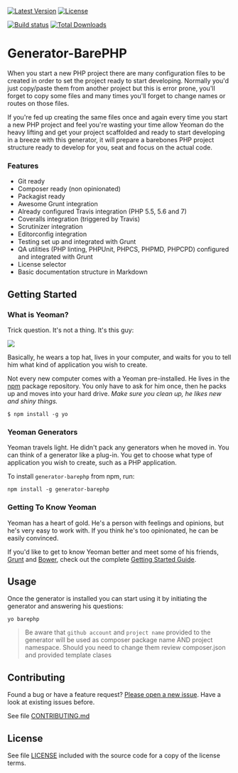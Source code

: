 [![Latest Version](https://img.shields.io/npm/v/generator-barephp.svg?style=flat-square)](https://npmjs.org/package/generator-barephp)
[![License](https://img.shields.io/github/license/juliangut/generator-barephp.svg?style=flat-square)](https://github.com/juliangut/generator-barephp/blob/master/LICENSE)

[![Build status](https://img.shields.io/travis/juliangut/generator-barephp.svg?style=flat-square)](https://travis-ci.org/juliangut/generator-barephp)
[![Total Downloads](https://img.shields.io/npm/dt/generator-barephp.svg?style=flat-square)](https://npmjs.org/package/generator-barephp)

# Generator-BarePHP

When you start a new PHP project there are many configuration files to be created in order to set the project ready to start developing. Normally you'd just copy/paste them from another project but this is error prone, you'll forget to copy some files and many times you'll forget to change names or routes on those files.

If you're fed up creating the same files once and again every time you start a new PHP project and feel you're wasting your time allow Yeoman do the heavy lifting and get your project scaffolded and ready to start developing in a breeze with this generator, it will prepare a barebones PHP project structure ready to develop for you, seat and focus on the actual code.

### Features

* Git ready
* Composer ready (non opinionated)
* Packagist ready
* Awesome Grunt integration
* Already configured Travis integration (PHP 5.5, 5.6 and 7)
* Coveralls integration (triggered by Travis)
* Scrutinizer integration
* Editorconfig integration
* Testing set up and integrated with Grunt
* QA utilities (PHP linting, PHPUnit, PHPCS, PHPMD, PHPCPD) configured and integrated with Grunt
* License selector
* Basic documentation structure in Markdown

## Getting Started

### What is Yeoman?

Trick question. It's not a thing. It's this guy:

![](http://i.imgur.com/JHaAlBJ.png)

Basically, he wears a top hat, lives in your computer, and waits for you to tell him what kind of application you wish to create.

Not every new computer comes with a Yeoman pre-installed. He lives in the [npm](https://npmjs.org) package repository. You only have to ask for him once, then he packs up and moves into your hard drive. *Make sure you clean up, he likes new and shiny things.*

```
$ npm install -g yo
```

### Yeoman Generators

Yeoman travels light. He didn't pack any generators when he moved in. You can think of a generator like a plug-in. You get to choose what type of application you wish to create, such as a PHP application.

To install `generator-barephp` from npm, run:

```
npm install -g generator-barephp
```

### Getting To Know Yeoman

Yeoman has a heart of gold. He's a person with feelings and opinions, but he's very easy to work with. If you think he's too opinionated, he can be easily convinced.

If you'd like to get to know Yeoman better and meet some of his friends, [Grunt](http://gruntjs.com) and [Bower](http://bower.io), check out the complete [Getting Started Guide](https://github.com/yeoman/yeoman/wiki/Getting-Started).

## Usage

Once the generator is installed you can start using it by initiating the generator and answering his questions:

```
yo barephp
```

> Be aware that `github account` and `project name` provided to the generator will be used as composer package name AND project namespace. Should you need to change them review composer.json and provided template clases

## Contributing

Found a bug or have a feature request? [Please open a new issue](https://github.com/juliangut/generator-barephp/issues). Have a look at existing issues before.

See file [CONTRIBUTING.md](https://github.com/juliangut/generator-barephp/blob/master/CONTRIBUTING.md)

## License

See file [LICENSE](https://github.com/juliangut/generator-barephp/blob/master/LICENSE) included with the source code for a copy of the license terms.
